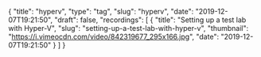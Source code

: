 {
  "title": "hyperv",
  "type": "tag",
  "slug": "hyperv",
  "date": "2019-12-07T19:21:50",
  "draft": false,
  "recordings": [
    {
      "title": "Setting up a test lab with Hyper-V",
      "slug": "setting-up-a-test-lab-with-hyper-v",
      "thumbnail": "https://i.vimeocdn.com/video/842319677_295x166.jpg",
      "date": "2019-12-07T19:21:50"
    }
  ]
}